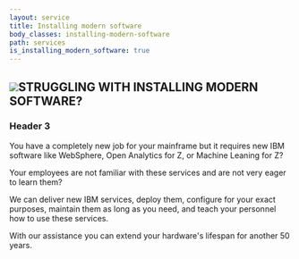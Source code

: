 ```yaml
---
layout: service
title: Installing modern software
body_classes: installing-modern-software
path: services
is_installing_modern_software: true
---
```


<h2 class="es-2"><img src="{{ site.url }}images/cod.jpg" class="img-fluid es-image_right es-image_in-header">STRUGGLING WITH INSTALLING MODERN SOFTWARE?</h2>

<h3 class="es-3">Header 3</h3>

<p class="article-block article-p">
You have a completely new job for your mainframe but it requires new IBM software like WebSphere, Open Analytics for Z, or Machine Leaning for Z?
</p>

<p class="article-block article-p">
Your employees are not familiar with these services and are not very eager to learn them?  
</p>

<p class="article-block article-p">
We can deliver new IBM services, deploy them, configure for your exact purposes, maintain them as long as you need, and teach your personnel how to use these services.
</p>

<p class="article-block article-p">
With our assistance you can extend your hardware's lifespan for another 50 years.
</p>